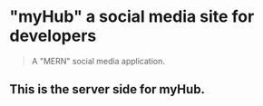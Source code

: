 # "myHub" a social media site for developers 
> A "MERN" social media application.


## This is the server side for myHub.